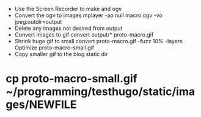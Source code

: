 * Use the Screen Recorder to make and ogv
* Convert the ogv to images
mplayer -ao null macro.ogv -vo jpeg:outdir=output
* Delete any images not desired from output
* Convert images to gif
convert output/* proto-macro.gif
* Shrink huge gif to small
convert proto-macro.gif -fuzz 10% -layers Optimize proto-macro-small.gif
* Copy smaller gif to the blog static dir
# cp proto-macro-small.gif ~/programming/testhugo/static/images/NEWFILE
